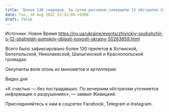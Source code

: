 ```yaml
---
title: "Более 130 снарядов. За сутки россияне совершили 12 обстрелов Сумской области"
date: Tue, 16 Aug 2022 23:31:00 +0300
draft: false
---
```

Источник: Новое Время https://nv.ua/ukraine/events/zhivickiy-soobshchil-o-12-obstrelah-sumskoy-oblasti-novosti-ukrainy-50263659.html


Всего было зафиксировано более 130 прилетов в Хотинской, Белопольской, Николаевской, Шалыгинской и Краснопольской громадах.

Оккупанты вели огонь из минометов и артиллерии.

 Видео дня   

«К счастью — без пострадавших. По вечерним обстрелам уточняется информация о разрушениях», — заявил Живицкий.

Присоединяйтесь к нам в соцсетях Facebook, Telegram и Instagram.
